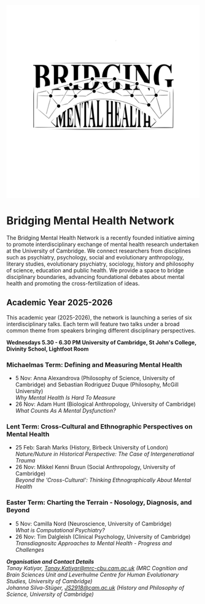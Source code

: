 ![image alt](https://github.com/bridgingmentalhealth/bridgingmentalhealth.github.com/blob/403fc977958212028c860295e4e3fa270bd2cb65/pictures/Bridging%20Mental%20Health%20Logo.png)
# Bridging Mental Health Network
The Bridging Mental Health Network is a recently founded initiative aiming to promote interdisciplinary exchange of mental health research undertaken at the University of Cambridge. We connect researchers from disciplines such as psychiatry, psychology, social and evolutionary anthropology, literary studies, evolutionary psychiatry, sociology, history and philosophy of science, education and public health. We provide a space to bridge disciplinary boundaries, advancing foundational debates about mental health and promoting the cross-fertilization of ideas.

## Academic Year 2025-2026
This academic year (2025-2026), the network is  launching a series of six interdisciplinary talks. Each term will feature two talks under a broad common theme from speakers bringing different disciplinary perspectives.

**Wednesdays 5.30 - 6.30 PM
University of Cambridge, St John's College, Divinity School, Lightfoot Room**

### Michaelmas Term: Defining and Measuring Mental Health
- 5 Nov:   Anna Alexandrova (Philosophy of Science, University of Cambridge) and Sebastian Rodriguez Duque (Philosophy, McGill University)  
  *Why Mental Health Is Hard To Measure*
- 26 Nov:  Adam Hunt (Biological Anthropology, University of Cambridge)             
  *What Counts As A Mental Dysfunction?*

### Lent Term: Cross-Cultural and Ethnographic Perspectives on Mental Health
- 25 Feb:   Sarah Marks (History, Birbeck University of London)  
  *Nature/Nuture in Historical Perspective: The Case of Intergenerational Trauma*
- 26 Nov:   Mikkel Kenni Bruun (Social Anthropology, University of Cambridge)  
  *Beyond the 'Cross-Cultural': Thinking Ethnographically About Mental Health*

### Easter Term: Charting the Terrain - Nosology, Diagnosis, and Beyond
- 5 Nov:   Camilla Nord (Neuroscience, University of Cambridge)  
  *What is Computational Psychiatry?*
- 26 Nov:  Tim Dalgleish (Clinical Psychology, University of Cambridge)  
  *Transdiagnositc Approaches to Mental Health - Progress and Challenges*

***Organisation and Contact Details***  
*Tanay Katiyar, Tanay.Katiyar@mrc-cbu.cam.ac.uk (MRC Cognition and Brain Sciences Unit and Leverhulme Centre for Human Evolutionary Studies, University of Cambridge)  
Johanna Silva-Stüger, JS2918@cam.ac.uk (History and Philosophy of Science, University of Cambridge)*
